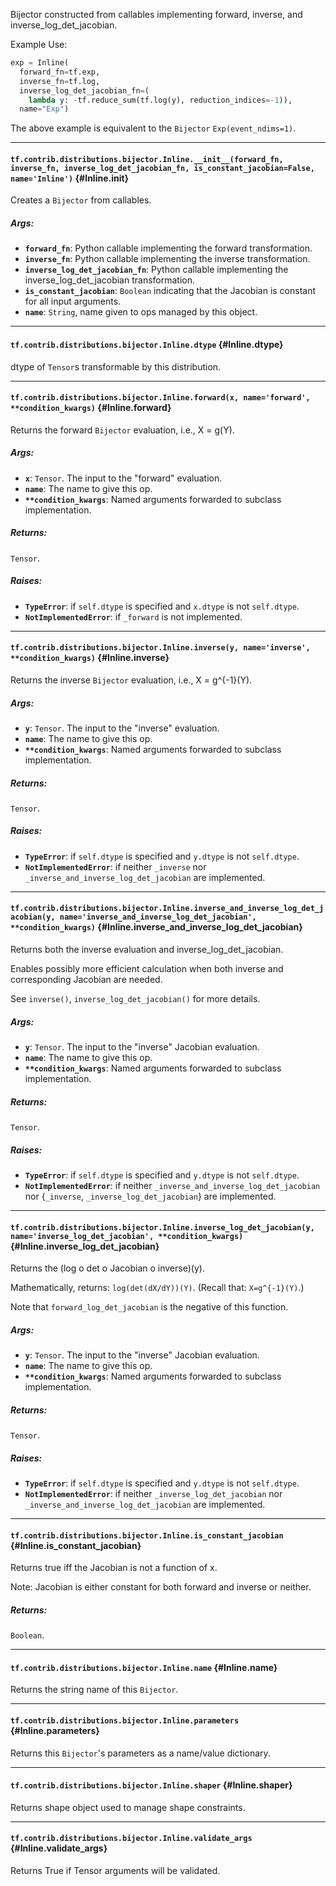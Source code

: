 Bijector constructed from callables implementing forward, inverse, and inverse_log_det_jacobian.

Example Use:

```python
exp = Inline(
  forward_fn=tf.exp,
  inverse_fn=tf.log,
  inverse_log_det_jacobian_fn=(
    lambda y: -tf.reduce_sum(tf.log(y), reduction_indices=-1)),
  name="Exp")
```

The above example is equivalent to the `Bijector` `Exp(event_ndims=1)`.
- - -

#### `tf.contrib.distributions.bijector.Inline.__init__(forward_fn, inverse_fn, inverse_log_det_jacobian_fn, is_constant_jacobian=False, name='Inline')` {#Inline.__init__}

Creates a `Bijector` from callables.

##### Args:


*  <b>`forward_fn`</b>: Python callable implementing the forward transformation.
*  <b>`inverse_fn`</b>: Python callable implementing the inverse transformation.
*  <b>`inverse_log_det_jacobian_fn`</b>: Python callable implementing the
    inverse_log_det_jacobian transformation.
*  <b>`is_constant_jacobian`</b>: `Boolean` indicating that the Jacobian is constant
    for all input arguments.
*  <b>`name`</b>: `String`, name given to ops managed by this object.


- - -

#### `tf.contrib.distributions.bijector.Inline.dtype` {#Inline.dtype}

dtype of `Tensor`s transformable by this distribution.


- - -

#### `tf.contrib.distributions.bijector.Inline.forward(x, name='forward', **condition_kwargs)` {#Inline.forward}

Returns the forward `Bijector` evaluation, i.e., X = g(Y).

##### Args:


*  <b>`x`</b>: `Tensor`. The input to the "forward" evaluation.
*  <b>`name`</b>: The name to give this op.
*  <b>`**condition_kwargs`</b>: Named arguments forwarded to subclass implementation.

##### Returns:

  `Tensor`.

##### Raises:


*  <b>`TypeError`</b>: if `self.dtype` is specified and `x.dtype` is not
    `self.dtype`.
*  <b>`NotImplementedError`</b>: if `_forward` is not implemented.


- - -

#### `tf.contrib.distributions.bijector.Inline.inverse(y, name='inverse', **condition_kwargs)` {#Inline.inverse}

Returns the inverse `Bijector` evaluation, i.e., X = g^{-1}(Y).

##### Args:


*  <b>`y`</b>: `Tensor`. The input to the "inverse" evaluation.
*  <b>`name`</b>: The name to give this op.
*  <b>`**condition_kwargs`</b>: Named arguments forwarded to subclass implementation.

##### Returns:

  `Tensor`.

##### Raises:


*  <b>`TypeError`</b>: if `self.dtype` is specified and `y.dtype` is not
    `self.dtype`.
*  <b>`NotImplementedError`</b>: if neither `_inverse` nor
    `_inverse_and_inverse_log_det_jacobian` are implemented.


- - -

#### `tf.contrib.distributions.bijector.Inline.inverse_and_inverse_log_det_jacobian(y, name='inverse_and_inverse_log_det_jacobian', **condition_kwargs)` {#Inline.inverse_and_inverse_log_det_jacobian}

Returns both the inverse evaluation and inverse_log_det_jacobian.

Enables possibly more efficient calculation when both inverse and
corresponding Jacobian are needed.

See `inverse()`, `inverse_log_det_jacobian()` for more details.

##### Args:


*  <b>`y`</b>: `Tensor`. The input to the "inverse" Jacobian evaluation.
*  <b>`name`</b>: The name to give this op.
*  <b>`**condition_kwargs`</b>: Named arguments forwarded to subclass implementation.

##### Returns:

  `Tensor`.

##### Raises:


*  <b>`TypeError`</b>: if `self.dtype` is specified and `y.dtype` is not
    `self.dtype`.
*  <b>`NotImplementedError`</b>: if neither `_inverse_and_inverse_log_det_jacobian`
    nor {`_inverse`, `_inverse_log_det_jacobian`} are implemented.


- - -

#### `tf.contrib.distributions.bijector.Inline.inverse_log_det_jacobian(y, name='inverse_log_det_jacobian', **condition_kwargs)` {#Inline.inverse_log_det_jacobian}

Returns the (log o det o Jacobian o inverse)(y).

Mathematically, returns: `log(det(dX/dY))(Y)`. (Recall that: `X=g^{-1}(Y)`.)

Note that `forward_log_det_jacobian` is the negative of this function.

##### Args:


*  <b>`y`</b>: `Tensor`. The input to the "inverse" Jacobian evaluation.
*  <b>`name`</b>: The name to give this op.
*  <b>`**condition_kwargs`</b>: Named arguments forwarded to subclass implementation.

##### Returns:

  `Tensor`.

##### Raises:


*  <b>`TypeError`</b>: if `self.dtype` is specified and `y.dtype` is not
    `self.dtype`.
*  <b>`NotImplementedError`</b>: if neither `_inverse_log_det_jacobian` nor
    `_inverse_and_inverse_log_det_jacobian` are implemented.


- - -

#### `tf.contrib.distributions.bijector.Inline.is_constant_jacobian` {#Inline.is_constant_jacobian}

Returns true iff the Jacobian is not a function of x.

Note: Jacobian is either constant for both forward and inverse or neither.

##### Returns:

  `Boolean`.


- - -

#### `tf.contrib.distributions.bijector.Inline.name` {#Inline.name}

Returns the string name of this `Bijector`.


- - -

#### `tf.contrib.distributions.bijector.Inline.parameters` {#Inline.parameters}

Returns this `Bijector`'s parameters as a name/value dictionary.


- - -

#### `tf.contrib.distributions.bijector.Inline.shaper` {#Inline.shaper}

Returns shape object used to manage shape constraints.


- - -

#### `tf.contrib.distributions.bijector.Inline.validate_args` {#Inline.validate_args}

Returns True if Tensor arguments will be validated.


